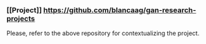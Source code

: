 
### [[Project]] https://github.com/blancaag/gan-research-projects

Please, refer to the above repository for contextualizing the project.
